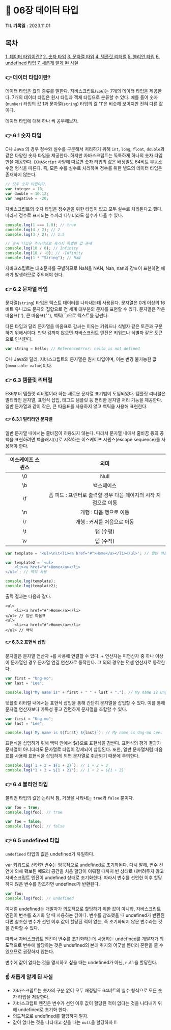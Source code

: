 # 📌 06장 데이터 타입

**TIL 기록일** : 2023.11.01

## 목차

[1. 데이터 타입이란?](#데이터-타입이란)
[2. 숫자 타입](#61-숫자-타입)
[3. 문자열 타입](#62-문자열-타입)
[4. 템플릿 리터럴](#63-템플릿-리터럴)
[5. 불리언 타입](#64-불리언-타입)
[6. undefined 타입](#65-undefined-타입)
[7. 새롭게 알게 된 사실](#새롭게-알게-된-사실)

### 👉 데이터 타입이란?

데이터 타입은 값의 종류를 말한다. 자바스크립트(`ES6`)는 7개의 데이터 타입을 제공한다. 7개의 데이터 타입은 원시 타입과 객체 타입으로 분류할 수 있다. 예를 들어 숫자(`number`) 타입의 값 1과 문자열(`string`) 타입의 값 '1'은 비슷해 보이지만 전혀 다른 값이다.

데이터 타입에 대해 하나 씩 공부해보자.

### 👉 6.1 숫자 타입

C나 Java 의 경우 정수와 실수를 구분해서 처리하기 위해 `int`, `long`, `float`, `double`과 같은 다양한 숫자 타입을 제공한다. 하지만 자바스크립트는 독특하게 하나의 숫자 타입만을 제공한다. `ECMAScript` 사양에 따르면 숫자 타입의 값은 배정밀도 64비트 부동소수점 형식을 따른다. 즉, 모든 수를 실수로 처리하며 정수를 위한 별도의 데이터 타입은 존재하지 않는다.

```javascript
// 모두 숫자 타입이다.
var integer = 10;
var double = 10.12;
var negative = -20;
```

자바스크립트의 숫자 타입은 정수만을 위한 타입이 없고 모두 실수로 처리된다고 했다. 따라서 정수로 표시되는 수끼리 나누더라도 실수가 나올 수 있다.

```javascript
console.log(1 === 1.0); // true
console.log(4 / 2); // 2
console.log(3 / 2); // 1.5

// 숫자 타입은 추가적으로 세가지 특별한 값 존재
console.log(10 / 0); // Infinity
console.log(10 / -0); // -Infinity
console.log(1 * "String"); // NaN
```

자바크스립트는 대소문자를 구별하므로 NaN을 NAN, Nan, nan과 강ㅌ이 표현하면 에러가 발생하므로 주의해야 한다.

### 👉 6.2 문자열 타입

문자열(`string`) 타입은 텍스트 데이터를 나타내는데 사용된다. 문자열은 0개 이상의 16비트 유니코드 문자의 집합으로 전 세계 대부분의 문자를 표현할 수 있다. 문자열은 작은 따옴표(''), 큰 따옴표(""), 백틱(``)으로 텍스트를 감싼다.

다른 타입과 달리 문자열을 따옴표로 감싸는 이유는 키워드나 식별자 같은 토큰과 구분하기 위해서이다. 만약 감까지 않으면 자바스크립트 엔진은 키워드나 식별자 같은 토큰으로 인식한다.

```javascript
var string = hello; // ReferenceError: hello is not defined
```

C나 Java와 달리, 자바스크립트의 문자열은 원시 타입이며, 이는 변경 불가능한 값(`immutable value`)이다.

### 👉 6.3 템플릿 리터럴

ES6부터 템플릿 리터럴이라 하는 새로운 문자열 표기법이 도입되었다. 템플릿 리터럴은 멀티라인 문자열, 표현식 삽입, 태그드 템플릿 등 편리한 문자열 처리 기능을 제공한다. 일반 문자열과 같이 작은, 큰 따옴표를 사용하지 않고 백틱을 사용해 표현한다.

#### 👉 6.3.1 멀티라인 문자열

일반 문자열 내에서는 줄바꿈이 허용되지 않는다. 따라서 문자열 내에서 줄바꿈 등의 공백을 표현하려면 백슬래시(`\`)로 시작하는 이스케이프 시퀀스(escape sequence)를 사용해야 한다.

| **이스케이프 스퀀스** |                            **의미**                             |
| :-------------------: | :-------------------------------------------------------------: |
|          \0           |                              Null                               |
|          \b           |                           백스페이스                            |
|          \f           | 폼 피드 : 프린터로 출력할 경우 다음 페이지의 시작 지점으로 이동 |
|          \n           |                     개행 : 다음 행으로 이동                     |
|          \r           |                   개행 : 커서를 처음으로 이동                   |
|          \t           |                            탭 (수평)                            |
|          \v           |                            탭 (수직)                            |

```javascript
var template = '<ul>\n\t<li><a href="#">Home</a></li></ul>'; // 일반 따옴표

var template2 = `<ul>
    <li><a href="#">Home</a></li>
</ul>`; // 백틱 사용

console.log(template);
console.log(template2);
```

출력 결과는 다음과 같다.

```
<ul>
    <li><a href="#">Home</a></li>
</ul> // 일반 따옴표
<ul>
    <li><a href="#">Home</a></li>
</ul> // 백틱
```

#### 👉 6.3.2 표현식 삽입

문자열은 문자열 연산자 `+`를 사용해 연결할 수 있다. + 연산자는 피연산자 중 하나 이상이 문자열인 경우 문자열 연결 연산자로 동작한다. 그 외의 경우는 덧셈 연산자로 동작한다.

```javascript
var first = "Ung-mo";
var last = "Lee";

console.log("My name is" + first + " " + last + "."); // My name is Ung-mo Lee.
```

텟플릿 리터럴 내에서는 표현식 삽입을 통해 간단히 문자열을 삽입할 수 있다. 이를 통해 문자열 연산자보다 가독성 좋고 간편하게 문자열을 조합할 수 있다.

```javascript
var first = "Ung-mo";
var last = "Lee";

console.log(`My name is ${first} ${last}`); // My name is Ung-mo Lee.
```

표현식을 삽입하기 위해 백틱 안에서 ${}으로 표현식을 감싼다. 표현식의 평가 결과가 문자열이 아니더라도 문자열로 타입이 강제되어 삽입된다. 또한, 일반 문자열처럼 따옴표를 사용해 표현식을 삽입하게 되면 문자열로 취급되기 때문에 주의한다.

```javascript
console.log(`1 + 2 = ${1 + 2}`); // 1 + 2 = 3
console.log("1 + 2 = ${1 + 2}"); // 1 + 2 = ${1 + 2}
```

### 👉 6.4 불리언 타입

불리언 타입의 값은 논리적 참, 거짓을 나타내는 `true`와 `false` 뿐이다.

```javascript
var foo = true;
console.log(foo); // true

var foo = false;
console.log(foo); // false
```

### 👉 6.5 undefined 타입

`undefined` 타입의 값은 undefined가 유일하다.

var 키워드로 선언한 변수는 암묵적으로 undefined로 초기화된다. 다시 말해, 변수 선언에 의해 확보된 메모리 공간을 처음 할당이 이뤄질 때까지 빈 상태로 내버려두지 않고 자바스크립트 엔진이 undefined 상태로 초기화한다. 따라서 변수를 선언한 이후 할당하지 않은 변수를 참조하면 undefined가 반환된다.

```javascript
var foo;
console.log(foo); // undefined
```

이처럼 undefined는 개발자가 의도적으로 할당하기 위한 값이 아니라, 자바스크립트 엔진이 변수를 초기화 할 때 사용하는 값이다. 변수를 참조했을 때 undefined가 반환된다면 참조한 변수가 선언 이후 값이 할당된 적이 없는, 즉 초기화되지 않은 변수라는 것을 간파할 수 있다.

따라서 자바스크립트 엔진이 변수를 초기화하는데 사용하는 undefined를 개발자가 의도적으로 변수에 할당하는 것은 undefined의 본래 취지와 어긋날 뿐더러 혼란을 줄 수 있으므로 권장하지 않는다.

변수에 값이 없다는 것을 명시하고 싶을 때는 undefined가 아닌, `null`을 할당한다.

### ☝️ 새롭게 알게 된 사실

- 자바스크립트는 숫자의 구분 없이 모두 배정밀도 64비트의 실수 형식으로 모든 숫자 타입을 저장한다.
- 자바스크립트 엔진은 변수가 선언 이후 값이 할당된 적이 없다는 것을 나타내기 위해 undefined로 초기화 한다.
- 의도적으로 undefined를 할당하지 말자.
- 값이 없다는 것을 나타내고 싶을 때는 `null`을 할당하자 !!
